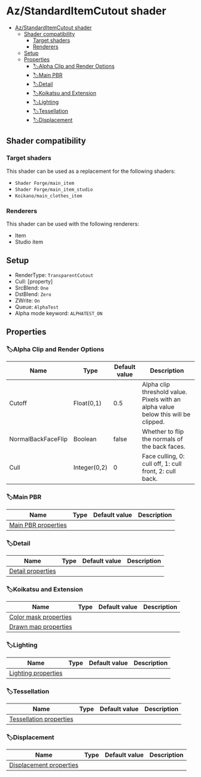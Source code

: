 # Az/StandardItemCutout shader

- [Az/StandardItemCutout shader](#azstandarditemcutout-shader)
  - [Shader compatibility](#shader-compatibility)
    - [Target shaders](#target-shaders)
    - [Renderers](#renderers)
  - [Setup](#setup)
  - [Properties](#properties)
    - [🏷️Alpha Clip and Render Options](#️alpha-clip-and-render-options)
    - [🏷️Main PBR](#️main-pbr)
    - [🏷️Detail](#️detail)
    - [🏷️Koikatsu and Extension](#️koikatsu-and-extension)
    - [🏷️Lighting](#️lighting)
    - [🏷️Tessellation](#️tessellation)
    - [🏷️Displacement](#️displacement)

## Shader compatibility
### Target shaders
This shader can be used as a replacement for the following shaders:
- `Shader Forge/main_item`
- `Shader Forge/main_item_studio`
- `Koikano/main_clothes_item`

### Renderers
This shader can be used with the following renderers:
- Item
- Studio item

## Setup
- RenderType: `TransparentCutout`
- Cull: [property]
- SrcBlend: `One`
- DstBlend: `Zero`
- ZWrite: `On`
- Queue: `AlphaTest`
- Alpha mode keyword: `ALPHATEST_ON`

## Properties
### 🏷️Alpha Clip and Render Options
| Name               | Type         | Default value | Description                                                                        |
| ------------------ | ------------ | ------------- | ---------------------------------------------------------------------------------- |
| Cutoff             | Float(0,1)   | 0.5           | Alpha clip threshold value. Pixels with an alpha value below this will be clipped. |
| NormalBackFaceFlip | Boolean      | false         | Whether to flip the normals of the back faces.                                     |
| Cull               | Integer(0,2) | 0             | Face culling, 0: cull off, 1: cull front, 2: cull back.                            |

### 🏷️Main PBR
| Name                                          | Type | Default value | Description |
| --------------------------------------------- | ---- | ------------- | ----------- |
| [Main PBR properties](main_pbr_properties.md) |      |               |             |

### 🏷️Detail
| Name                                      | Type | Default value | Description |
| ----------------------------------------- | ---- | ------------- | ----------- |
| [Detail properties](detail_properties.md) |      |               |             |

### 🏷️Koikatsu and Extension
| Name                                              | Type | Default value | Description |
| ------------------------------------------------- | ---- | ------------- | ----------- |
| [Color mask properties](color_mask_properties.md) |      |               |             |
| [Drawn map properties](drawn_map_properties.md)   |      |               |             |

### 🏷️Lighting
| Name                                          | Type | Default value | Description |
| --------------------------------------------- | ---- | ------------- | ----------- |
| [Lighting properties](lighting_properties.md) |      |               |             |

### 🏷️Tessellation
| Name                                                  | Type | Default value | Description |
| ----------------------------------------------------- | ---- | ------------- | ----------- |
| [Tessellation properties](tessellation_properties.md) |      |               |             |

### 🏷️Displacement
| Name                                                  | Type | Default value | Description |
| ----------------------------------------------------- | ---- | ------------- | ----------- |
| [Displacement properties](displacement_properties.md) |      |               |             |
